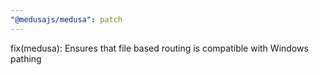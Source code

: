 ```yaml
---
"@medusajs/medusa": patch
---
```


fix(medusa): Ensures that file based routing is compatible with Windows pathing
